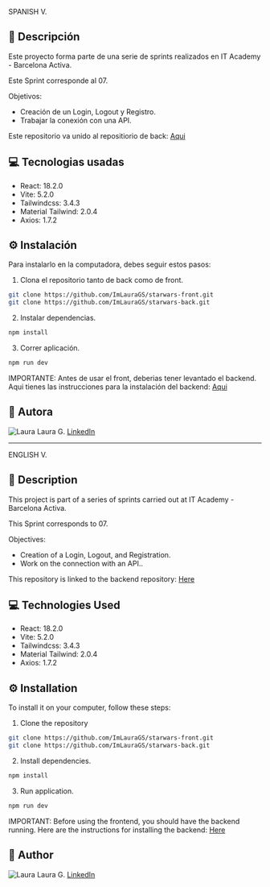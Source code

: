 SPANISH V.

## 🌸 Descripción

Este proyecto forma parte de una serie de sprints realizados en IT Academy - Barcelona Activa.

Este Sprint corresponde al 07.

Objetivos: 
- Creación de un Login, Logout y Registro.
- Trabajar la conexión con una API.

Este repositorio va unido al repositiorio de back: [Aqui](https://github.com/ImLauraGS/starwars-back)

## 💻 Tecnologias usadas

- React: 18.2.0
- Vite: 5.2.0
- Tailwindcss: 3.4.3
- Material Tailwind: 2.0.4
- Axios: 1.7.2


## ⚙️ Instalación

Para instalarlo en la computadora, debes seguir estos pasos:

1. Clona el repositorio tanto de back como de front.

```bash
git clone https://github.com/ImLauraGS/starwars-front.git
git clone https://github.com/ImLauraGS/starwars-back.git
``` 
2. Instalar dependencias.

```bash
npm install
``` 
3. Correr aplicación.

```bash
npm run dev
``` 

IMPORTANTE: Antes de usar el front, deberias tener levantado el backend. Aqui tienes las instrucciones para la instalación del backend: [Aqui](https://github.com/ImLauraGS/starwars-back)


## 🔗 Autora

![Laura](https://avatars.githubusercontent.com/ImLauraGS?s=50) 
Laura G. 
[LinkedIn](https://www.linkedin.com/in/laura-gil-solano/)


_______________________________________________________________________

ENGLISH V.

## 🌸 Description

This project is part of a series of sprints carried out at IT Academy - Barcelona Activa.

This Sprint corresponds to 07.

Objectives:

- Creation of a Login, Logout, and Registration.
- Work on the connection with an API..

This repository is linked to the backend repository: [Here](https://github.com/ImLauraGS/starwars-back)

## 💻 Technologies Used

- React: 18.2.0
- Vite: 5.2.0
- Tailwindcss: 3.4.3
- Material Tailwind: 2.0.4
- Axios: 1.7.2


## ⚙️ Installation
 To install it on your computer, follow these steps:

 1. Clone the repository

 ```bash
git clone https://github.com/ImLauraGS/starwars-front.git
git clone https://github.com/ImLauraGS/starwars-back.git
``` 

2. Install dependencies.

```bash
npm install
``` 


3. Run application.

```bash
npm run dev
``` 

 IMPORTANT: Before using the frontend, you should have the backend running. Here are the instructions for installing the backend: [Here](https://github.com/ImLauraGS/starwars-back) 

## 🔗 Author
 ![Laura](https://avatars.githubusercontent.com/ImLauraGS?s=50) 
 Laura G. 
 [LinkedIn](https://www.linkedin.com/in/laura-gil-solano/)